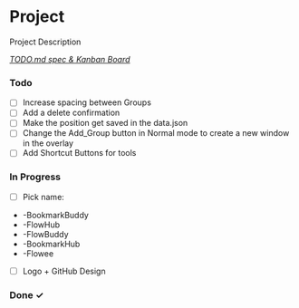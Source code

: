 # Project

Project Description

<em>[TODO.md spec & Kanban Board](https://bit.ly/3fCwKfM)</em>

### Todo

- [ ] Increase spacing between Groups  
- [ ] Add a delete confirmation  
- [ ] Make the position get saved in the data.json  
- [ ] Change the Add_Group button in Normal mode to create a new window in the overlay  
- [ ] Add Shortcut Buttons for tools  

### In Progress

- [ ] Pick name:  
- -BookmarkBuddy  
- -FlowHub  
- -FlowBuddy  
- -BookmarkHub  
- -Flowee  
- [ ] Logo + GitHub Design  

### Done ✓



